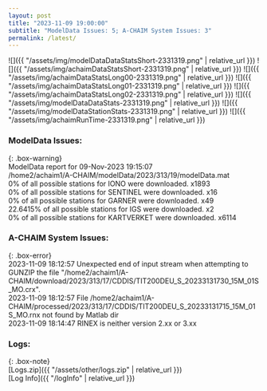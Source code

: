 ```yaml
---
layout: post
title: "2023-11-09 19:00:00"
subtitle: "ModelData Issues: 5; A-CHAIM System Issues: 3"
permalink: /latest/
---
```


![]({{ "/assets/img/modelDataDataStatsShort-2331319.png" | relative_url }})
![]({{ "/assets/img/achaimDataStatsShort-2331319.png" | relative_url }})
![]({{ "/assets/img/achaimDataStatsLong00-2331319.png" | relative_url }})
![]({{ "/assets/img/achaimDataStatsLong01-2331319.png" | relative_url }})
![]({{ "/assets/img/achaimDataStatsLong02-2331319.png" | relative_url }})
![]({{ "/assets/img/modelDataDataStats-2331319.png" | relative_url }})
![]({{ "/assets/img/modelDataStationStats-2331319.png" | relative_url }})
![]({{ "/assets/img/achaimRunTime-2331319.png" | relative_url }})


### ModelData Issues:  
  
{: .box-warning}  
 ModelData report for 09-Nov-2023 19:15:07   
 /home2/achaim1/A-CHAIM/modelData/2023/313/19/modelData.mat   
 0% of all possible stations for IONO were downloaded. x1893   
 0% of all possible stations for SENTINEL were downloaded. x16   
 0% of all possible stations for GARNER were downloaded. x49   
 22.6415% of all possible stations for IGS were downloaded. x2   
 0% of all possible stations for KARTVERKET were downloaded. x6114   
  
### A-CHAIM System Issues:  
  
{: .box-error}  
2023-11-09 18:12:57 Unexpected end of input stream when attempting to GUNZIP the file "/home2/achaim1/A-CHAIM/download/2023/313/17/CDDIS/TIT200DEU_S_20233131730_15M_01S_MO.crx".  
2023-11-09 18:12:57 File /home2/achaim1/A-CHAIM/processed/2023/313/17/CDDIS/TIT200DEU_S_20233131715_15M_01S_MO.rnx not found by Matlab dir  
2023-11-09 18:14:47 RINEX is neither version 2.xx or 3.xx  

### Logs:  
  
{: .box-note}  
[Logs.zip]({{ "/assets/other/logs.zip" | relative_url }})  
[Log Info]({{ "/logInfo" | relative_url }})  
